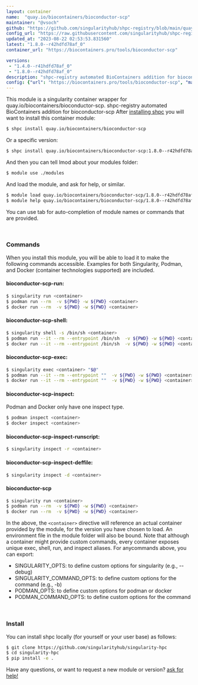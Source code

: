 ```yaml
---
layout: container
name:  "quay.io/biocontainers/bioconductor-scp"
maintainer: "@vsoch"
github: "https://github.com/singularityhub/shpc-registry/blob/main/quay.io/biocontainers/bioconductor-scp/container.yaml"
config_url: "https://raw.githubusercontent.com/singularityhub/shpc-registry/main/quay.io/biocontainers/bioconductor-scp/container.yaml"
updated_at: "2023-08-22 02:53:53.831560"
latest: "1.8.0--r42hdfd78af_0"
container_url: "https://biocontainers.pro/tools/bioconductor-scp"

versions:
 - "1.4.0--r41hdfd78af_0"
 - "1.8.0--r42hdfd78af_0"
description: "shpc-registry automated BioContainers addition for bioconductor-scp"
config: {"url": "https://biocontainers.pro/tools/bioconductor-scp", "maintainer": "@vsoch", "description": "shpc-registry automated BioContainers addition for bioconductor-scp", "latest": {"1.8.0--r42hdfd78af_0": "sha256:031a6dc97c5fd60bac295d97e4ed909c31324b8d45dbed1dda1af4c7579801aa"}, "tags": {"1.4.0--r41hdfd78af_0": "sha256:08fc876994acb41e2b9ba675dfb6f56f1ae2abf010e0dd495b58b692762f0e4a", "1.8.0--r42hdfd78af_0": "sha256:031a6dc97c5fd60bac295d97e4ed909c31324b8d45dbed1dda1af4c7579801aa"}, "docker": "quay.io/biocontainers/bioconductor-scp"}
---
```


This module is a singularity container wrapper for quay.io/biocontainers/bioconductor-scp.
shpc-registry automated BioContainers addition for bioconductor-scp
After [installing shpc](#install) you will want to install this container module:


```bash
$ shpc install quay.io/biocontainers/bioconductor-scp
```

Or a specific version:

```bash
$ shpc install quay.io/biocontainers/bioconductor-scp:1.8.0--r42hdfd78af_0
```

And then you can tell lmod about your modules folder:

```bash
$ module use ./modules
```

And load the module, and ask for help, or similar.

```bash
$ module load quay.io/biocontainers/bioconductor-scp/1.8.0--r42hdfd78af_0
$ module help quay.io/biocontainers/bioconductor-scp/1.8.0--r42hdfd78af_0
```

You can use tab for auto-completion of module names or commands that are provided.

<br>

### Commands

When you install this module, you will be able to load it to make the following commands accessible.
Examples for both Singularity, Podman, and Docker (container technologies supported) are included.

#### bioconductor-scp-run:

```bash
$ singularity run <container>
$ podman run --rm  -v ${PWD} -w ${PWD} <container>
$ docker run --rm  -v ${PWD} -w ${PWD} <container>
```

#### bioconductor-scp-shell:

```bash
$ singularity shell -s /bin/sh <container>
$ podman run --it --rm --entrypoint /bin/sh  -v ${PWD} -w ${PWD} <container>
$ docker run --it --rm --entrypoint /bin/sh  -v ${PWD} -w ${PWD} <container>
```

#### bioconductor-scp-exec:

```bash
$ singularity exec <container> "$@"
$ podman run --it --rm --entrypoint ""  -v ${PWD} -w ${PWD} <container> "$@"
$ docker run --it --rm --entrypoint ""  -v ${PWD} -w ${PWD} <container> "$@"
```

#### bioconductor-scp-inspect:

Podman and Docker only have one inspect type.

```bash
$ podman inspect <container>
$ docker inspect <container>
```

#### bioconductor-scp-inspect-runscript:

```bash
$ singularity inspect -r <container>
```

#### bioconductor-scp-inspect-deffile:

```bash
$ singularity inspect -d <container>
```



#### bioconductor-scp

```bash
$ singularity run <container>
$ podman run --rm  -v ${PWD} -w ${PWD} <container>
$ docker run --rm  -v ${PWD} -w ${PWD} <container>
```


In the above, the `<container>` directive will reference an actual container provided
by the module, for the version you have chosen to load. An environment file in the
module folder will also be bound. Note that although a container
might provide custom commands, every container exposes unique exec, shell, run, and
inspect aliases. For anycommands above, you can export:

 - SINGULARITY_OPTS: to define custom options for singularity (e.g., --debug)
 - SINGULARITY_COMMAND_OPTS: to define custom options for the command (e.g., -b)
 - PODMAN_OPTS: to define custom options for podman or docker
 - PODMAN_COMMAND_OPTS: to define custom options for the command

<br>

### Install

You can install shpc locally (for yourself or your user base) as follows:

```bash
$ git clone https://github.com/singularityhub/singularity-hpc
$ cd singularity-hpc
$ pip install -e .
```

Have any questions, or want to request a new module or version? [ask for help!](https://github.com/singularityhub/singularity-hpc/issues)